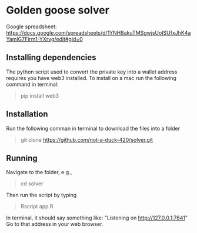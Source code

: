 # Golden goose solver

Google spreadsheet: https://docs.google.com/spreadsheets/d/1YNH8akuTMSgwjsUoISUfxJhK4aYamlG7Firm1-YXrvg/edit#gid=0

## Installing dependencies
 The python script used to convert the private key into a wallet address requires you have web3 installed.
 To install on a mac run the following command in terminal:
 > pip install web3

## Installation
Run the following comman in terminal to download the files into a folder
> git clone https://github.com/not-a-duck-420/solver.git

## Running
Navigate to the folder, e.g., 
> cd solver

Then run the script by typing
> Rscript app.R

In terminal, it should say something like: "Listening on http://127.0.0.1:7641"
Go to that address in your web browser.

